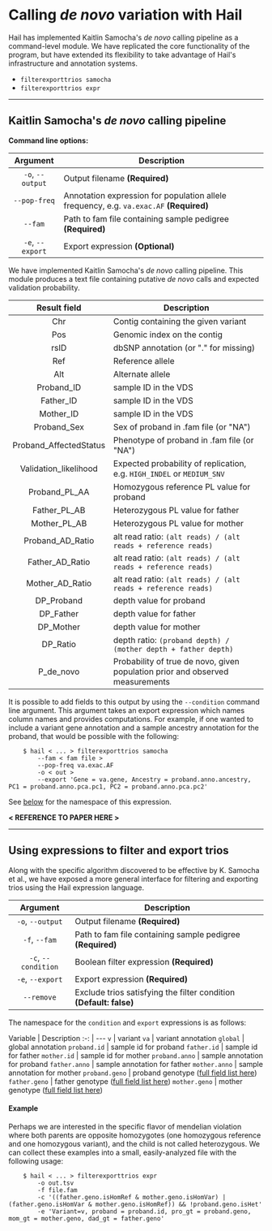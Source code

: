# Calling _de novo_ variation with Hail

Hail has implemented Kaitlin Samocha's _de novo_ calling pipeline as a command-level module.  We have replicated the core functionality of the program, but have extended its flexibility to take advantage of Hail's infrastructure and annotation systems.  

 - `filterexporttrios samocha`
 - `filterexporttrios expr`

_____

## Kaitlin Samocha's _de novo_ calling pipeline

**Command line options:**

Argument | Description
:-: | ---
`-o`, `--output` | Output filename **(Required)**
`--pop-freq` | Annotation expression for population allele frequency, e.g. `va.exac.AF` **(Required)**
`--fam` | Path to fam file containing sample pedigree **(Required)**
`-e`, `--export` | Export expression **(Optional)**

We have implemented Kaitlin Samocha's _de novo_ calling pipeline.  This module produces a text file containing putative _de novo_ calls and expected validation probability.  

Result field | Description
:-: | ---
Chr                     | Contig containing the given variant
Pos                     | Genomic index on the contig
rsID                    | dbSNP annotation (or "." for missing)
Ref                     | Reference allele
Alt                     | Alternate allele
Proband_ID              | sample ID in the VDS
Father_ID               | sample ID in the VDS
Mother_ID               | sample ID in the VDS
Proband_Sex             | Sex of proband in .fam file (or "NA")
Proband_AffectedStatus  | Phenotype of proband in .fam file (or "NA")
Validation_likelihood   | Expected probability of replication, e.g. `HIGH_INDEL` or `MEDIUM_SNV`
Proband_PL_AA           | Homozygous reference PL value for proband
Father_PL_AB            | Heterozygous PL value for father
Mother_PL_AB            | Heterozygous PL value for mother
Proband_AD_Ratio        | alt read ratio: `(alt reads) / (alt reads + reference reads)`
Father_AD_Ratio         | alt read ratio: `(alt reads) / (alt reads + reference reads)`
Mother_AD_Ratio         | alt read ratio: `(alt reads) / (alt reads + reference reads)`
DP_Proband              | depth value for proband
DP_Father               | depth value for father
DP_Mother               | depth value for mother
DP_Ratio                | depth ratio: `(proband depth) / (mother depth + father depth)`  
P_de_novo               | Probability of true de novo, given population prior and observed measurements

It is possible to add fields to this output by using the `--condition` command line argument.  This argument takes an export expression which names column names and provides computations.  For example, if one wanted to include a variant gene annotation and a sample ancestry annotation for the proband, that would be possible with the following:

```
    $ hail < ... > filterexporttrios samocha
        --fam < fam file >
        --pop-freq va.exac.AF
        -o < out >
        --export 'Gene = va.gene, Ancestry = proband.anno.ancestry, PC1 = proband.anno.pca.pc1, PC2 = proband.anno.pca.pc2'
```

See [below](#namespace) for the namespace of this expression.

**\< REFERENCE TO PAPER HERE >**

____

## Using expressions to filter and export trios

Along with the specific algorithm discovered to be effective by K. Samocha et al., we have exposed a more general interface for filtering and exporting trios using the Hail expression language.  

Argument | Description
:-: | ---
`-o`, `--output` | Output filename **(Required)**
`-f`, `--fam` | Path to fam file containing sample pedigree **(Required)**
`-c`, `--condition` | Boolean filter expression **(Required)**
`-e`, `--export` | Export expression **(Required)**
`--remove` | Exclude trios satisfying the filter condition **(Default: false)**

The namespace for the `condition` and `export` expressions is as follows:

<a name="namespace"></a>
Variable | Description
:-: | ---
`v`  | variant
`va` | variant annotation
`global` | global annotation
`proband.id` | sample id for proband
`father.id` | sample id for father
`mother.id` | sample id for mother
`proband.anno` | sample annotation for proband
`father.anno` | sample annotation for father
`mother.anno` | sample annotation for mother
`proband.geno` | proband genotype ([full field list here](Representation.md#genotype)) 
`father.geno` | father genotype ([full field list here](Representation.md#genotype)) 
`mother.geno` | mother genotype ([full field list here](Representation.md#genotype)) 

#### Example 

Perhaps we are interested in the specific flavor of mendelian violation where both parents are opposite homozygotes (one homozygous reference and one homozygous variant), and the child is not called heterozygous.  We can collect these examples into a small, easily-analyzed file with the following usage:

```
    $ hail < ... > filterexporttrios expr 
        -o out.tsv
        -f file.fam
        -c '((father.geno.isHomRef & mother.geno.isHomVar) | (father.geno.isHomVar & mother.geno.isHomRef)) && !proband.geno.isHet'
        -e 'Variant=v, proband = proband.id, pro_gt = proband.geno, mom_gt = mother.geno, dad_gt = father.geno'
```